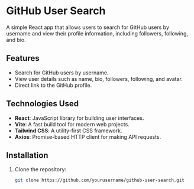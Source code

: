 # GitHub User Search

A simple React app that allows users to search for GitHub users by username and view their profile information, including followers, following, and bio.

## Features

- Search for GitHub users by username.
- View user details such as name, bio, followers, following, and avatar.
- Direct link to the GitHub profile.

## Technologies Used

- **React**: JavaScript library for building user interfaces.
- **Vite**: A fast build tool for modern web projects.
- **Tailwind CSS**: A utility-first CSS framework.
- **Axios**: Promise-based HTTP client for making API requests.

## Installation

1. Clone the repository:
   ```sh
   git clone https://github.com/yourusername/github-user-search.git

